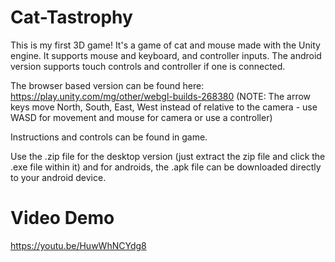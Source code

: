 # Cat-Tastrophy

This is my first 3D game! It's a game of cat and mouse made with the Unity engine.
It supports mouse and keyboard, and controller inputs. The android version supports touch controls and controller if one is connected.

The browser based version can be found here: https://play.unity.com/mg/other/webgl-builds-268380 
(NOTE: The arrow keys move North, South, East, West instead of relative to the camera - use WASD for movement and mouse for camera or use a controller)

Instructions and controls can be found in game.

Use the .zip file for the desktop version (just extract the zip file and click the .exe file within it) 
and for androids, the .apk file can be downloaded directly to your android device.

# Video Demo
https://youtu.be/HuwWhNCYdg8
